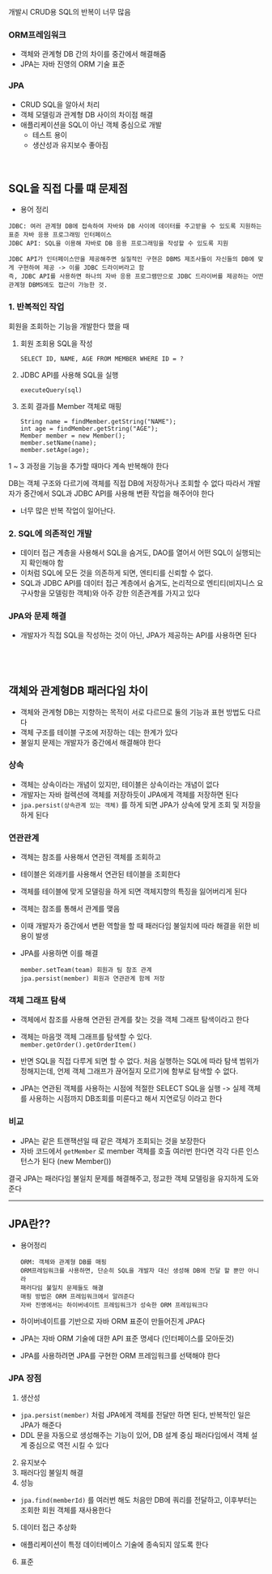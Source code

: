 개발시 CRUD용 SQL의 반복이 너무 많음

### ORM프레임워크

- 객체와 관계형 DB 간의 차이를 중간에서 해결해줌
- JPA는 자바 진영의 ORM 기술 표준

### JPA

- CRUD SQL을 알아서 처리
- 객체 모델링과 관계형 DB 사이의 차이점 해결
- 애플리케이션을 SQL이 아닌 객체 중심으로 개발
  - 테스트 용이
  - 생산성과 유지보수 좋아짐

<br>

## SQL을 직접 다룰 떄 문제점

- 용어 정리

```
JDBC: 여러 관계형 DB에 접속하여 자바와 DB 사이에 데이터를 주고받을 수 있도록 지원하는 표준 자바 응용 프로그래밍 인터페이스
JDBC API: SQL을 이용해 자바로 DB 응용 프로그래밍을 작성할 수 있도록 지원

JDBC API가 인터페이스만을 제공해주면 실질적인 구현은 DBMS 제조사들이 자신들의 DB에 맞게 구현하여 제공 -> 이를 JDBC 드라이버라고 함
즉, JDBC API를 사용하면 하나의 자바 응용 프로그램만으로 JDBC 드라이버를 제공하는 어떤 관계형 DBMS에도 접근이 가능한 것.
```

### 1. 반복적인 작업

회원을 조회하는 기능을 개발한다 했을 때

1. 회원 조회용 SQL을 작성

   `SELECT ID, NAME, AGE FROM MEMBER WHERE ID = ?`

2. JDBC API를 사용해 SQL을 실행

   `executeQuery(sql)`

3. 조회 결과를 Member 객체로 매핑

   ```
   String name = findMember.getString("NAME");
   int age = findMember.getString("AGE");
   Member member = new Member();
   member.setName(name);
   member.setAge(age);
   ```

1 ~ 3 과정을 기능을 추가할 때마다 계속 반복해야 한다

DB는 객체 구조와 다르기에 객체를 직접 DB에 저장하거나 조회할 수 없다
따라서 개발자가 중간에서 SQL과 JDBC API를 사용해 변환 작업을 해주어야 한다

- 너무 많은 반복 작업이 일어난다.

### 2. SQL에 의존적인 개발

- 데이터 접근 계층을 사용해서 SQL을 숨겨도, DAO를 열어서 어떤 SQL이 실행되는지 확인해야 함
- 이처럼 SQL에 모든 것을 의존하게 되면, 엔티티를 신뢰할 수 없다.
- SQL과 JDBC API를 데이터 접근 계층에서 숨겨도, 논리적으로 엔티티(비지니스 요구사항을 모델링한 객체)와 아주 강한 의존관계를 가지고 있다

### JPA와 문제 해결

- 개발자가 직접 SQL을 작성하는 것이 아닌, JPA가 제공하는 API를 사용하면 된다

## <br>

## 객체와 관계형DB 패러다임 차이

- 객체와 관계형 DB는 지향하는 목적이 서로 다르므로 둘의 기능과 표현 방법도 다르다
- 객체 구조를 테이블 구조에 저장하는 데는 한계가 있다
- 불일치 문제는 개발자가 중간에서 해결해야 한다

### 상속

- 객체는 상속이라는 개념이 있지만, 테이블은 상속이라는 개념이 없다
- 개발자는 자바 컬렉션에 객체를 저장하듯이 JPA에게 객체를 저장하면 된다
- `jpa.persist(상속관계 있는 객체)` 를 하게 되면 JPA가 상속에 맞게 조회 및 저장을 하게 된다

### 연관관계

- 객체는 참조를 사용해서 연관된 객체를 조회하고
- 테이블은 외래키를 사용해서 연관된 테이블을 조회한다

- 객체를 테이블에 맞게 모델링을 하게 되면 객체지향의 특징을 잃어버리게 된다
- 객체는 참조를 통해서 관계를 맺음
- 이때 개발자가 중간에서 변환 역할을 할 때 패러다임 불일치에 따라 해결을 위한 비용이 발생
- JPA를 사용하면 이를 해결
  ```
  member.setTeam(team) 회원과 팀 참조 관계
  jpa.persist(member) 회원과 연관관계 함께 저장
  ```

### 객체 그래프 탐색

- 객체에서 참조를 사용해 연관된 관계를 찾는 것을 객체 그래프 탐색이라고 한다
- 객체는 마음껏 객체 그래프를 탐색할 수 있다.
  `member.getOrder().getOrderItem()`
- 반면 SQL을 직접 다루게 되면 할 수 없다. 처음 실행하는 SQL에 따라 탐색 범위가 정해지는데, 언제 객체 그래프가 끊어질지 모르기에 함부로 탐색할 수 없다.

- JPA는 연관된 객체를 사용하는 시점에 적절한 SELECT SQL을 실행
  -> 실제 객체를 사용하는 시점까지 DB조회를 미룬다고 해서 지연로딩 이라고 한다

### 비교

- JPA는 같은 트랜잭션일 때 같은 객체가 조회되는 것을 보장한다
- 자바 코드에서 `getMember` 로 member 객체를 호출 여러번 한다면 각각 다른 인스턴스가 된다 (new Member())

결국 JPA는 패러다임 불일치 문제를 해결해주고, 정교한 객체 모델링을 유지하게 도와준다

---

## JPA란??

- 용어정리

  ```
  ORM: 객체와 관계형 DB를 매핑
  ORM프레임워크를 사용하면, 단순히 SQL을 개발자 대신 생성해 DB에 전달 할 뿐만 아니라
  패러다임 불일치 문제들도 해결
  매핑 방법은 ORM 프레임워크에서 알려준다
  자바 진영에서는 하이버네이트 프레임워크가 성숙한 ORM 프레임워크다
  ```

- 하이버네이트를 기반으로 자바 ORM 표준이 만들어진게 JPA다
- JPA는 자바 ORM 기술에 대한 API 표준 명세다 (인터페이스를 모아둔것)
- JPA를 사용하려면 JPA를 구현한 ORM 프레임워크를 선택해야 한다

### JPA 장점

1. 생산성

- `jpa.persist(member)` 처럼 JPA에게 객체를 전달만 하면 된다, 반복적인 일은 JPA가 해준다
- DDL 문을 자동으로 생성해주는 기능이 있어, DB 설계 중심 패러다임에서 객체 설계 중심으로 역전 시킬 수 있다

2. 유지보수
3. 패러다임 불일치 해결
4. 성능

- `jpa.find(memberId)` 를 여러번 해도 처음만 DB에 쿼리를 전달하고, 이후부터는 조회한 회원 객체를 재사용한다

5. 데이터 접근 추상화

- 애플리케이션이 특정 데이터베이스 기술에 종속되지 않도록 한다

6. 표준
